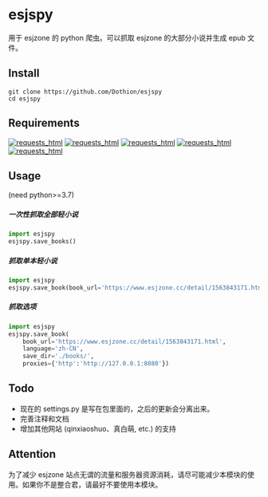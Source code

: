 # esjspy
用于 esjzone 的 python 爬虫。可以抓取 esjzone 的大部分小说并生成 epub 文件。

## Install 
```
git clone https://github.com/Dothion/esjspy
cd esjspy
```

## Requirements
[![requests_html](https://img.shields.io/pypi/v/EbookLib.svg?label=EbookLib)](https://pypi.org/project/EbookLib/)
[![requests_html](https://img.shields.io/pypi/v/chardet.svg?label=chardet)](https://pypi.org/project/chardet/)
[![requests_html](https://img.shields.io/pypi/v/lxml.svg?label=lxml)](https://pypi.org/project/lxml/)
[![requests_html](https://img.shields.io/pypi/v/aiohttp.svg?label=aiohttp)](https://pypi.org/project/aiohttp/)
[![requests_html](https://img.shields.io/pypi/v/opencc-python-reimplemented.svg?label=opencc-python-reimplemented)](https://pypi.org/project/opencc-python-reimplemented/)


## Usage 
(need python>=3.7)

##### 一次性抓取全部轻小说
```python
import esjspy
esjspy.save_books()
```

##### 抓取单本轻小说
```python
import esjspy
esjspy.save_book(book_url='https://www.esjzone.cc/detail/1563843171.html')
```
##### 抓取选项
```python
import esjspy
esjspy.save_book(
    book_url='https://www.esjzone.cc/detail/1563843171.html',
    language='zh-CN',
    save_dir='./books/',
    proxies={'http':'http://127.0.0.1:8080'})
```

## Todo
- 现在的 settings.py 是写在包里面的，之后的更新会分离出来。
- 完善注释和文档
- 增加其他网站 (qinxiaoshuo、真白萌, etc.) 的支持

## Attention
为了减少 esjzone 站点无谓的流量和服务器资源消耗，请尽可能减少本模块的使用。如果你不是整合君，请最好不要使用本模块。